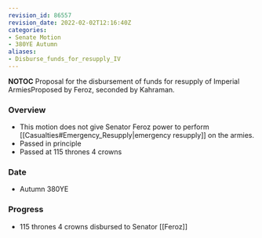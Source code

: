 ```yaml
---
revision_id: 86557
revision_date: 2022-02-02T12:16:40Z
categories:
- Senate Motion
- 380YE Autumn
aliases:
- Disburse_funds_for_resupply_IV
---
```



__NOTOC__
Proposal for the disbursement of funds for resupply of Imperial ArmiesProposed by Feroz, seconded by Kahraman. 

### Overview
* This motion does not give Senator Feroz power to perform [[Casualties#Emergency_Resupply|emergency resupply]] on the armies.
* Passed in principle
* Passed at 115 thrones 4 crowns

### Date
* Autumn 380YE

### Progress
* 115 thrones 4 crowns disbursed to Senator [[Feroz]]
